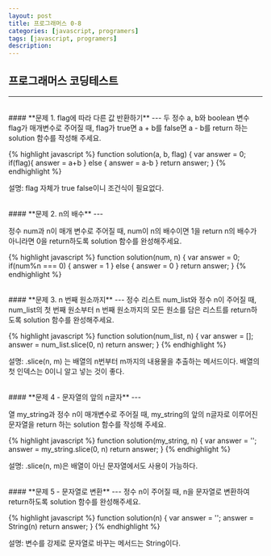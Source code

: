 ```yaml
---
layout: post
title: 프로그래머스 0-8
categories: [javascript, programers]
tags: [javascript, programers]
description: 
---
```


## 프로그래머스 코딩테스트
---

<br />
#### **문제 1. flag에 따라 다른 값 반환하기** 
---
두 정수 a, b와 boolean 변수 flag가 매개변수로 주어질 때, flag가 true면 a + b를 false면 a - b를 return 하는 solution 함수를 작성해 주세요.
    
{% highlight javascript %}
function solution(a, b, flag) {
    var answer = 0;
    if(flag){
        answer = a+b
    } else {
        answer = a-b
    }
    return answer;
}
{% endhighlight %}

설명: flag 자체가 true false이니 조건식이 필요없다. 

<br />
#### **문제 2. n의 배수** 
---

정수 num과 n이 매개 변수로 주어질 때, num이 n의 배수이면 1을 return n의 배수가 아니라면 0을 return하도록 solution 함수를 완성해주세요.

{% highlight javascript %}
function solution(num, n) {
    var answer = 0;
    if(num%n === 0) {
        answer = 1
    } else {
        answer = 0
    }
    return answer;
}
{% endhighlight %}

<br />
#### **문제 3. n 번째 원소까지** 
---
정수 리스트 num_list와 정수 n이 주어질 때, num_list의 첫 번째 원소부터 n 번째 원소까지의 모든 원소를 담은 리스트를 return하도록 solution 함수를 완성해주세요.

{% highlight javascript %}
function solution(num_list, n) {
    var answer = [];
    answer = num_list.slice(0, n)
    return answer;
}
{% endhighlight %}

설명: .slice(n, m) 는 배열의 n번부터 m까지의 내용물을 추출하는 메서드이다. 배열의 첫 인덱스는 0이니 알고 넣는 것이 좋다. 

<br />
#### **문제 4 - 문자열의 앞의 n글자** 
---

열 my_string과 정수 n이 매개변수로 주어질 때, my_string의 앞의 n글자로 이루어진 문자열을 return 하는 solution 함수를 작성해 주세요.


{% highlight javascript %}
function solution(my_string, n) {
    var answer = '';
    answer = my_string.slice(0, n)
    return answer;
}
{% endhighlight %}

설명: .slice(n, m)은 배열이 아닌 문자열에서도 사용이 가능하다.

<br />
#### **문제 5 - 문자열로 변환** 
---
정수 n이 주어질 때, n을 문자열로 변환하여 return하도록 solution 함수를 완성해주세요.

{% highlight javascript %}
function solution(n) {
    var answer = '';
    answer = String(n)
    return answer;
}
{% endhighlight %}

설명: 변수를 강제로 문자열로 바꾸는 메서드는 String이다. 